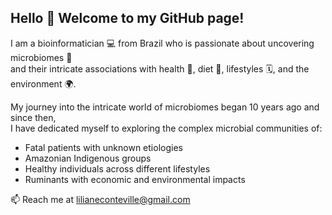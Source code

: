 ## Hello 👋 Welcome to my GitHub page! 

I am a bioinformatician 💻 from Brazil who is passionate about uncovering microbiomes 🦠 \
and their intricate associations with health 💖, diet 🥗, lifestyles 🗓️, and the environment 🌍.

My journey into the intricate world of microbiomes began 10 years ago and since then, \
I have dedicated myself to exploring the complex microbial communities of:

- Fatal patients with unknown etiologies
- Amazonian Indigenous groups
- Healthy individuals across different lifestyles
- Ruminants with economic and environmental impacts

📫 Reach me at lilianeconteville@gmail.com


<!--
**lconteville/lconteville** is a ✨ _special_ ✨ repository because its `README.md` (this file) appears on your GitHub profile.

Here are some ideas to get you started:

- 🔭 I’m currently working on ...
- 🌱 I’m currently learning ...
- 👯 I’m looking to collaborate on ...
- 🤔 I’m looking for help with ...
- 💬 Ask me about ...
- 📫 How to reach me: ...
- 😄 Pronouns: ...
- ⚡ Fun fact: ...
-->
